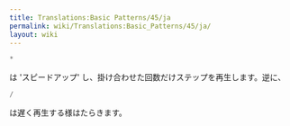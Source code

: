 ```yaml
---
title: Translations:Basic Patterns/45/ja
permalink: wiki/Translations:Basic_Patterns/45/ja/
layout: wiki
---
```


``` Haskell
*
```

は 'スピードアップ' し、掛け合わせた回数だけステップを再生します。逆に、

``` Haskell
/
```

は遅く再生する様はたらきます。
